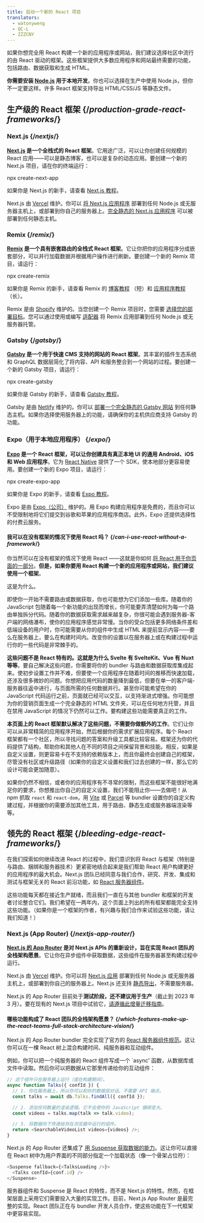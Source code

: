 ```yaml
---
title: 启动一个新的 React 项目
translators:
  - watonyweng
  - QC-L
  - ZZZCNY
---
```


<Intro>

如果你想完全用 React 构建一个新的应用程序或网站，我们建议选择社区中流行的由 React 驱动的框架。这些框架提供大多数应用程序和网站最终需要的功能，包括路由、数据获取和生成 HTML。

</Intro>

<Note>

**你需要安装 [Node.js](https://nodejs.org/zh-cn) 用于本地开发**。你也可以选择在生产中使用 Node.js，但你不一定要这样。许多 React 框架支持导出 HTML/CSS/JS 等静态文件。

</Note>

## 生产级的 React 框架 {/*production-grade-react-frameworks*/}

### Next.js {/*nextjs*/}

**[Next.js](https://nextjs.org/) 是一个全栈式的 React 框架**。它用途广泛，可以让你创建任何规模的 React 应用——可以是静态博客，也可以是复杂的动态应用。要创建一个新的 Next.js 项目，请在你的终端运行：

<TerminalBlock>
npx create-next-app
</TerminalBlock>

如果你是 Next.js 的新手，请查看 [Next.js 教程](https://nextjs.org/learn/foundations/about-nextjs)。

Next.js 由 [Vercel](https://vercel.com/) 维护。你可以 [将 Next.js 应用程序](https://nextjs.org/docs/deployment) 部署到任何 Node.js 或无服务器主机上，或部署到你自己的服务器上。[完全静态的 Next.js 应用程序](https://nextjs.org/docs/advanced-features/static-html-export) 可以被部署到任何静态主机。

### Remix {/*remix*/}

**[Remix](https://remix.run/) 是一个具有嵌套路由的全栈式 React 框架**。它让你把你的应用程序分成嵌套部分，可以并行加载数据并根据用户操作进行刷新。要创建一个新的 Remix 项目，请运行：

<TerminalBlock>
npx create-remix
</TerminalBlock>

如果你是 Remix 的新手，请查看 Remix 的 [博客教程](https://remix.run/docs/en/main/tutorials/blog) （短）和 [应用程序教程](https://remix.run/docs/en/main/tutorials/jokes) （长）。

Remix 是由 [Shopify](https://www.shopify.com/) 维护的。当您创建一个 Remix 项目时，您需要 [选择您的部署目标](https://remix.run/docs/en/main/guides/deployment)。您可以通过使用或编写 [适配器](https://remix.run/docs/en/main/other-api/adapter) 将 Remix 应用部署到任何 Node.js 或无服务器托管。

### Gatsby {/*gatsby*/}

**[Gatsby](https://www.gatsbyjs.com/) 是一个用于快速 CMS 支持的网站的 React 框架**。其丰富的插件生态系统和 GraphQL 数据层简化了将内容、API 和服务整合到一个网站的过程。要创建一个新的 Gatsby 项目，请运行：

<TerminalBlock>
npx create-gatsby
</TerminalBlock>

如果你是 Gatsby 的新手，请查看 [Gatsby 教程](https://www.gatsbyjs.com/docs/tutorial/)。

Gatsby 是由 [Netlify](https://www.netlify.com/) 维护的。你可以 [部署一个完全静态的 Gatsby 网站](https://www.gatsbyjs.com/docs/how-to/previews-deploys-hosting) 到任何静态主机。如果你选择使用服务器上的功能，请确保你的主机供应商支持 Gatsby 的功能。

### Expo（用于本地应用程序） {/*expo*/}

**[Expo](https://expo.dev/) 是一个 React 框架，可以让你创建具有真正本地 UI 的通用 Android、iOS 和 Web 应用程序**。它为 [React Native](https://reactnative.dev/) 提供了一个 SDK，使本地部分更容易使用。要创建一个新的 Expo 项目，请运行：

<TerminalBlock>
npx create-expo-app
</TerminalBlock>

如果你是 Expo 的新手，请查看 [Expo 教程](https://docs.expo.dev/tutorial/introduction/)。

Expo 是由 [Expo（公司）](https://expo.dev/about) 维护的。用 Expo 构建应用程序是免费的，而且你可以不受限制地将它们提交到谷歌和苹果的应用程序商店。此外，Expo 还提供选择性的付费云服务。

<DeepDive>

#### 我可以在没有框架的情况下使用 React 吗？ {/*can-i-use-react-without-a-framework*/}

你当然可以在没有框架的情况下使用 React ——这就是你如何 [将 React 用于你页面的一部分](/learn/add-react-to-an-existing-project#using-react-for-a-part-of-your-existing-page)。**但是，如果你要用 React 构建一个新的应用程序或网站，我们建议使用一个框架**。

这是为什么。

即使你一开始不需要路由或数据获取，你也可能想为它们添加一些库。随着你的 JavaScript 包随着每一个新功能的出现而增长，你可能要弄清楚如何为每一个路由单独拆分代码。随着你的数据获取需求越来越复杂，你很可能会遇到服务器-客户端的网络瀑布，使你的应用程序感觉非常慢。当你的受众包括更多网络条件差和低端设备的用户时，你可能需要从你的组件中生成 HTML 来提前显示内容——要么在服务器上，要么在构建时间内。改变你的设置以在服务器上或在构建过程中运行你的一些代码是非常棘手的。

**这些问题不是 React 特有的。这就是为什么 Svelte 有 SvelteKit、Vue 有 Nuxt 等等**。要自己解决这些问题，你需要将你的 bundler 与路由和数据获取库集成起来。使初步设置工作并不难，但要使一个应用程序在随着时间的推移而快速加载，还涉及很多微妙的问题。你想把应用代码的数量降到最低，但要在单一的客户端-服务器往返中进行，与页面所需的任何数据并行。甚至你可能希望在你的 JavaScript 代码运行之前，页面就已经可以交互，以支持渐进式增强。你可能想为你的营销页面生成一个完全静态的 HTML 文件夹，可以在任何地方托管，并且在禁用 JavaScript 的情况下仍然可以工作。要构建这些功能需要真正的工作。

**本页面上的 React 框架默认解决了这些问题，不需要你做额外的工作**。它们让你可以从非常精简的应用程序开始，然后根据你的需求扩展应用程序。每个 React 框架都有一个社区，所以寻找问题的答案和升级工具都比较容易。框架还为你的代码提供了结构，帮助你和其他人在不同的项目之间保留背景和技能。相反，如果是自定义设置，则更容易卡在不支持的依赖版本上，而且你最终会创建自己的框架，尽管没有社区或升级路径（如果你的自定义设置和我们过去创建的一样，那么它的设计可能会更加随意）。

如果你仍然不相信，或者你的应用程序有不寻常的限制，而这些框架不能很好地满足你的要求，你想推出你自己的自定义设置，我们不能阻止你——去做吧！从 npm 抓取 `react` 和 `react-dom`，用 [Vite](https://vitejs.dev/) 或 [Parcel](https://parceljs.org/) 等 bundler 设置你的自定义构建过程，并根据你的需要添加其他工具，用于路由、静态生成或服务器端渲染等等。
</DeepDive>

## 领先的 React 框架 {/*bleeding-edge-react-frameworks*/}

在我们探索如何继续改进 React 的过程中，我们意识到将 React 与框架（特别是与路由、捆绑和服务器技术）更紧密地结合起来是我们帮助 React 用户构建更好的应用程序的最大机会。Next.js 团队已经同意与我们合作，研究、开发、集成和测试与框架无关的 React 前沿功能，如 [React 服务器组件](/blog/2023/03/22/react-labs-what-we-have-been-working-march-2023#react-server-components)。

这些功能每天都在接近生产就绪，而且我们一直在与其他 bundler 和框架的开发者讨论整合它们。我们希望在一两年内，这个页面上列出的所有框架都能完全支持这些功能。（如果你是一个框架的作者，有兴趣与我们合作来试验这些功能，请让我们知道！）

### Next.js (App Router) {/*nextjs-app-router*/}

**[Next.js 的 App Router](https://beta.nextjs.org/docs/getting-started) 是对 Next.js APIs 的重新设计，旨在实现 React 团队的全栈架构愿景**。它让你在异步组件中获取数据，这些组件在服务器甚至构建过程中运行。

Next.js 由 [Vercel](https://vercel.com/) 维护。你可以将 [Next.js 应用](https://nextjs.org/docs/deployment) 部署到任何 Node.js 或无服务器主机上，或部署到你自己的服务器上。Next.js 还支持 [静态导出](https://beta.nextjs.org/docs/configuring/static-export)，不需要服务器。
<Pitfall>

Next.js 的 App Router 目前处于**测试阶段，还不建议用于生产**（截止到 2023 年 3 月）。要在现有的 Next.js 项目中试验它，[请遵循此增量迁移指南](https://beta.nextjs.org/docs/upgrade-guide#migrating-from-pages-to-app)。

</Pitfall>

<DeepDive>

#### 哪些功能构成了 React 团队的全栈架构愿景？ {/*which-features-make-up-the-react-teams-full-stack-architecture-vision*/}

Next.js 的 App Router bundler 完全实现了官方的 [React 服务器组件规范](https://github.com/reactjs/rfcs/blob/main/text/0188-server-components.md)。这让你可以在一棵 React 树上混合构建时间、纯服务器和互动组件。

例如，你可以把一个纯服务器的 React 组件写成一个 `async' 函数，从数据库或文件中读取。然后你可以把数据从它那里传递给你的互动组件：

```js
// 这个组件只在服务器上运行（或在构建期间）。
async function Talks({ confId }) {
  // 1. 你在服务器上，所以你可以和你的数据层对话。不需要 API 端点。
  const talks = await db.Talks.findAll({ confId });

  // 2. 添加任何数量的渲染逻辑。它不会使你的 JavaScript 捆绑变大。
  const videos = talks.map(talk => talk.video);

  // 3. 将数据向下传递给将在浏览器中运行的组件。
  return <SearchableVideoList videos={videos} />;
}
```

Next.js 的 App Router 还集成了 [用 Suspense 获取数据的能力](/blog/2022/03/29/react-v18#suspense-in-data-frameworks)。这让你可以直接在 React 树中为用户界面的不同部分指定一个加载状态（像一个骨架占位符）：

```js
<Suspense fallback={<TalksLoading />}>
  <Talks confId={conf.id} />
</Suspense>
```

服务器组件和 Suspense 是 React 的特性，而不是 Next.js 的特性。然而，在框架层面上采用它们需要投入大量的实现工作。目前，Next.js App Router 是最完整的实现。React 团队正在与 bundler 开发人员合作，使这些功能在下一代框架中更容易实现。

</DeepDive>
